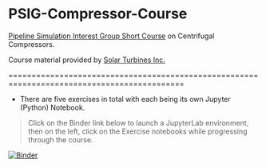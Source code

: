 # PSIG-Compressor-Course

<a href="https://psig.org/conference/pipeline-simulation-short-course/">
Pipeline Simulation Interest Group Short Course</a> on Centrifugal Compressors.  

Course material provided by <a href="https://www.solarturbines.com/en_US.html">Solar Turbines Inc.</a>

============================================================================================
- There are five exercises in total with each being its own Jupyter (Python) Notebook.

> Click on the Binder link below to launch a JupyterLab environment, then on the left, click on the Exercise notebooks while progressing through the course.


[![Binder](https://mybinder.org/badge_logo.svg)](https://mybinder.org/v2/gh/Cody-at-SolarDigital/PSIG-Compressor-Course.git/HEAD)
